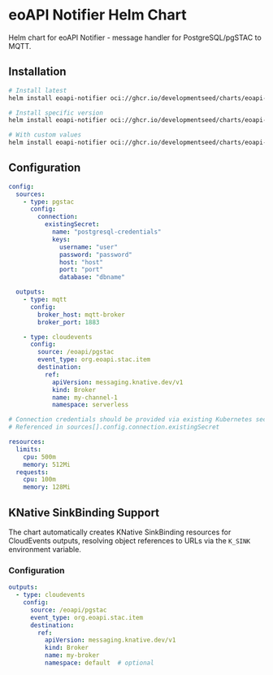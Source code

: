 # eoAPI Notifier Helm Chart

Helm chart for eoAPI Notifier - message handler for PostgreSQL/pgSTAC to MQTT.

## Installation

```bash
# Install latest
helm install eoapi-notifier oci://ghcr.io/developmentseed/charts/eoapi-notifier

# Install specific version
helm install eoapi-notifier oci://ghcr.io/developmentseed/charts/eoapi-notifier --version 1.0.0

# With custom values
helm install eoapi-notifier oci://ghcr.io/developmentseed/charts/eoapi-notifier -f values.yaml
```

## Configuration

```yaml
config:
  sources:
    - type: pgstac
      config:
        connection:
          existingSecret:
            name: "postgresql-credentials"
            keys:
              username: "user"
              password: "password"
              host: "host"
              port: "port"
              database: "dbname"

  outputs:
    - type: mqtt
      config:
        broker_host: mqtt-broker
        broker_port: 1883

    - type: cloudevents
      config:
        source: /eoapi/pgstac
        event_type: org.eoapi.stac.item
        destination:
          ref:
            apiVersion: messaging.knative.dev/v1
            kind: Broker
            name: my-channel-1
            namespace: serverless

# Connection credentials should be provided via existing Kubernetes secrets
# Referenced in sources[].config.connection.existingSecret

resources:
  limits:
    cpu: 500m
    memory: 512Mi
  requests:
    cpu: 100m
    memory: 128Mi
```

## KNative SinkBinding Support

The chart automatically creates KNative SinkBinding resources for CloudEvents outputs, resolving object references to URLs via the `K_SINK` environment variable.

### Configuration

```yaml
outputs:
  - type: cloudevents
    config:
      source: /eoapi/pgstac
      event_type: org.eoapi.stac.item
      destination:
        ref:
          apiVersion: messaging.knative.dev/v1
          kind: Broker
          name: my-broker
          namespace: default  # optional
```
